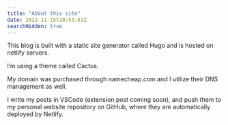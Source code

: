 ```yaml
---
title: "About this site"
date: 2022-11-15T20:53:51Z
searchHidden: true
---
```


This blog is built with a static site generator called Hugo and is hosted on netlify servers.

I’m using a theme called Cactus.

My domain was purchased through namecheap.com and I utilize their DNS management as well.

I write my posts in VSCode (extension post coming soon), and push them to my personal website repository on GitHub, where they are automatically deployed by Netlify.